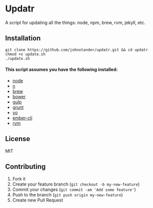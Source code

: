 # Updatr

A script for updating all the things: node, npm, brew, rvm, jekyll, etc.

## Installation

```
git clone https://github.com/johnotander/updatr.git && cd updatr
chmod +x update.sh
./update.sh
```

#### This script assumes you have the following installed:

* [node](http://nodejs.org/)
* [n](http://davidwalsh.name/upgrade-nodejs)
* [brew](http://brew.sh/)
* [bower](http://bower.io)
* [gulp](http://gulpjs.com/)
* [grunt](http://gruntjs.com/)
* [yo](http://yeoman.io/)
* [ember-cli](http://ember-cli.com)
* [rvm](http://rvm.io)

## License

MIT

## Contributing

1. Fork it
2. Create your feature branch (`git checkout -b my-new-feature`)
3. Commit your changes (`git commit -am 'Add some feature'`)
4. Push to the branch (`git push origin my-new-feature`)
5. Create new Pull Request

